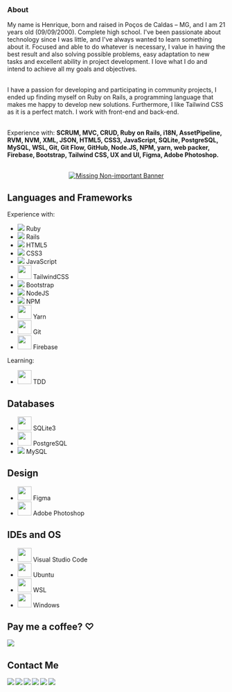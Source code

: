 <h3>About</h3>

My name is Henrique, born and raised in Poços de Caldas – MG, and I am 21 years old (09/09/2000). Complete high school. I've been passionate about technology since I was little, and I've always wanted to learn something about it. Focused and able to do whatever is necessary, I value in having the best result and also solving possible problems, easy adaptation to new tasks and excellent ability in project development. I love what I do and intend to achieve all my goals and objectives.<br><br>

I have a passion for developing and participating in community projects, I ended up finding myself on Ruby on Rails, a programming language that makes me happy to develop new solutions. Furthermore, I like Tailwind CSS as it is a perfect match. I work with front-end and back-end.<br><br>
 
Experience with: <strong>SCRUM, MVC, CRUD, Ruby on Rails, i18N, AssetPipeline, RVM, NVM, XML, JSON, HTML5, CSS3, JavaScript, SQLite, PostgreSQL, MySQL, WSL, Git, Git Flow, GitHub, Node.JS, NPM, yarn, web packer, Firebase, Bootstrap, Tailwind CSS, UX and UI, Figma, Adobe Photoshop.</strong><br><br>

<p align="center">
 <a href="https://www.linkedin.com/in/rickkque"><img src="https://lh3.googleusercontent.com/drive-viewer/AAOQEOSKC0CRGCeQBLTjnkhHVU4u77tA-nE6q8ev8m2ykz-6TQw2cTNYci9tWaTF_94u7JPDtHJoUx29R8SNK-wBcteCDGK8=w1920-h947" alt="Missing Non-important Banner"></a>
</p>


## Languages and Frameworks
<p>
 Experience with:
 <ul>
  <li>
   <img src="https://cdn.icon-icons.com/icons2/2415/PNG/32/ruby_plain_logo_icon_146361.png"/>
   Ruby
  </li>
  <li>
   <img src="https://cdn.icon-icons.com/icons2/2415/PNG/32/rails_plain_wordmark_logo_icon_146377.png"/>
   Rails
  </li>
  <li>
   <img src="https://cdn.icon-icons.com/icons2/2107/PNG/32/file_type_html_icon_130541.png"/>
   HTML5
  </li>
  <li>
   <img src="https://cdn.icon-icons.com/icons2/2107/PNG/32/file_type_css_icon_130661.png"/>
   CSS3
  </li>
  <li>
   <img src="https://cdn.icon-icons.com/icons2/2108/PNG/32/javascript_icon_130900.png"/>
   JavaScript
  </li>
  <li>
   <img height="32" src="https://bourhaouta.gallerycdn.vsassets.io/extensions/bourhaouta/tailwindshades/0.0.5/1592520164095/Microsoft.VisualStudio.Services.Icons.Default"/>
   TailwindCSS
  </li>
  <li>
   <img src="https://cdn.icon-icons.com/icons2/2415/PNG/32/bootstrap_plain_logo_icon_146619.png"/>
   Bootstrap
  </li>
  <li>
   <img src="https://cdn.icon-icons.com/icons2/2107/PNG/32/file_type_node_icon_130301.png"/>
   NodeJS
  </li>
  <li>
   <img src="https://cdn.icon-icons.com/icons2/2415/PNG/32/npm_original_wordmark_logo_icon_146402.png"/>
   NPM
  </li>
  <li>
   <img height="32" src="https://cdn.icon-icons.com/icons2/2415/PNG/512/yarn_original_logo_icon_146287.png"/>
   Yarn
  </li>
  <li>
   <img height="32" src="https://upload.wikimedia.org/wikipedia/commons/thumb/3/3f/Git_icon.svg/640px-Git_icon.svg.png"/>
   Git
  </li>
  <li>
   <img height="32" src="https://upload.wikimedia.org/wikipedia/commons/4/46/Touchicon-180.png"/>
   Firebase
  </li>
 </ul>
 Learning:
 <ul>
  <li>
   <img height="32" src="https://deviniciative.files.wordpress.com/2019/06/tdd-diagram_02.png"/>
   TDD
  </li>
 </ul>
</p>

## Databases
<p>
 <ul>
  <li>
   <img height="32" src="https://upload.wikimedia.org/wikipedia/commons/3/38/SQLite370.svg"/>
   SQLite3
  </li>
  <li>
   <img height="32" src="https://upload.wikimedia.org/wikipedia/commons/thumb/2/29/Postgresql_elephant.svg/640px-Postgresql_elephant.svg.png"/>
   PostgreSQL
  </li>
  <li>
   <img src="https://cdn.icon-icons.com/icons2/2107/PNG/32/file_type_mysql_icon_130379.png"/>
   MySQL
  </li>
 </ul>
</p>

## Design
<p>
 <ul>
  <li>
   <img height="32" src="https://upload.wikimedia.org/wikipedia/commons/thumb/3/33/Figma-logo.svg/400px-Figma-logo.svg.png"/>
   Figma
  </li>
  <li>
   <img height="32" src="https://upload.wikimedia.org/wikipedia/commons/thumb/a/af/Adobe_Photoshop_CC_icon.svg/512px-Adobe_Photoshop_CC_icon.svg.png"/>
   Adobe Photoshop
  </li>
 </ul>
</p>

## IDEs and OS
<p>
 <ul>
  <li>
   <img height="32" src="https://upload.wikimedia.org/wikipedia/commons/thumb/9/9a/Visual_Studio_Code_1.35_icon.svg/512px-Visual_Studio_Code_1.35_icon.svg.png"/>
   Visual Studio Code
  </li>
  <li>
   <img height="32" src="https://upload.wikimedia.org/wikipedia/commons/thumb/a/ab/Logo-ubuntu_cof-orange-hex.svg/640px-Logo-ubuntu_cof-orange-hex.svg.png"/>
   Ubuntu
  </li>
  <li>
   <img height="32" src="https://www.pc-tips.info/wp-content/uploads/2021/11/Windows-Subsystem-for-Linux-WSL-installeren-in-Windows-11.png"/>
   WSL
  </li>
  <li>
   <img height="32" src="https://cdn.icon-icons.com/icons2/836/PNG/64/Windows_Phone_icon-icons.com_66782.png"/>
   Windows
  </li>
 </ul>
</p>

## Pay me a coffee? ♡
[<img align="left" src="https://img.shields.io/badge/sponsor-30363D?style=for-the-badge&logo=GitHub-Sponsors&logoColor=#white"/>][donate]<br>

## Contact Me
[<img align="left" src="https://img.shields.io/badge/WhatsApp-25D366?style=for-the-badge&logo=whatsapp&logoColor=white"/>][whatsapp]
[<img align="left" src="https://img.shields.io/badge/Gmail-D14836?style=for-the-badge&logo=gmail&logoColor=white"/>][gmail]
[<img align="left" src="https://img.shields.io/badge/Instagram-E4405F?style=for-the-badge&logo=instagram&logoColor=white"/>][instagram]
[<img align="left" src="https://img.shields.io/badge/Twitter-1DA1F2?style=for-the-badge&logo=twitter&logoColor=white"/>][twitter]
[<img align="left" src="https://img.shields.io/badge/LinkedIn-0077B5?style=for-the-badge&logo=linkedin&logoColor=white"/>][linkedIn]
[<img align="left" src="https://img.shields.io/badge/Facebook-1877F2?style=for-the-badge&logo=facebook&logoColor=white"/>][facebook]

[donate]:https://nubank.com.br/pagar/1kvjqh/pZII7Fvb9u
[gmail]:https://mail.google.com/mail/u/0/#search/Contact+me+on+my+email%3A+rickkque%40gmail.com
[whatsapp]:http://api.whatsapp.com/send?phone=5535992260481
[facebook]:https://www.facebook.com/henrique.cesar.96780/
[instagram]:https://www.instagram.com/rickkque/
[twitter]:https://twitter.com/rickkque
[linkedIn]:https://www.linkedin.com/in/rickkque
